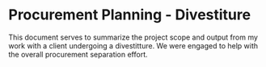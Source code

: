 # Procurement Planning - Divestiture
This document serves to summarize the project scope and output from my work with a client undergoing a divestitture.  We were engaged to help with the overall procurement separation effort. 
